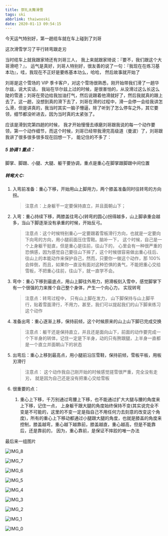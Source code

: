 ```yaml
---
title: 崇礼太舞滑雪
tags: ski
abbrlink: thaiwooski
date: 2020-01-13 09:54:15
---
```


今天运气特别好，第一趟缆车就在车上碰到了刘哥

这次滑雪学习了平行转弯跟走刃

<!-- more -->

当时缆车上就我跟家琦还有刘哥三人， 我上来就跟家琦说：『要不，我们跟这个大哥滑吧？』， 运气是真好，刘哥人特别好，很友善的说了一句：『我现在在练习基本功』，哇，我现在不正好是要练基本功么，哈哈， 然后故事就开始了

刘哥是这个雪场的 VIP 季卡客户，对这个雪场很熟悉，刚开始带我们滑了一趟华尔兹，说大实话， 我站在华尔兹上过的时候，是很害怕的，从没滑过这么长这么陡的雪道；刘哥在旁边给我加油打气，然后说跟着他滑就好了，然后我就真的跟上去了。这一趟，没想到真的滑下去了，刘哥在滑的过程中，滑一会停一会给我讲怎么滑，但是讲真的，我当时其实一脑子懵逼，除了听到了怎么停车之外，其它要领，细节都没听进去，因为当时真的太紧张了。

应该是滑到完第四趟的时候， 我才开始慢慢去琢磨刘哥跟我说的每一个动作要领，第一个动作细节，而这个时候，刘哥已经带我滑完高级道（曼波）了，刘哥跟我讲了很多很多很多现在回想一下， 能记住的不多了：

##### 5 协调 1 重点：

脚掌、脚跟、小腿、大腿、躯干要协调，重点是重心在脚掌跟脚跟中间位置

##### 转弯大 C:

1. 入弯前准备：重心下移，开始用山上脚用力，两个膝盖准备同时往转弯的方向拐。

   > 注意点：上身躯干一定要保持直立，并且面朝山下；

2. 入弯：重心持续下移，两膝盖往弯心(转弯的圆心)拐得越多，山上脚承重会越多，当山下脚逐渐没有承重的时候，开始反弓。

   > 注意点：这个时候特别重心一定要跟着雪板滑行方向，也就是一定要向下向弯的方向，用小腿前面压住雪鞋。脑补一下， 这个时候，自己是一个上身躯干挺直，但是重心是往前，往山下的， 心里会有一种很严重的恐惧感，因为感觉自己要往山下摔了，这个时候很容易做出重心往后、往山上的本能动作来保护自己，然而，只要你一做这个动作，那 100%会摔倒，而且，如果你一直没有面对这种恐惧的勇气，不能把重心交给雪板，不把重心往前，往山下，就一直学不会。

3. 弯中：重心下移到最底点，用山上脚往外用力，把滑板刻入雪中，感觉脚掌下有一个很强的力来推个自己整个身体，产生一个向心力， 实现转弯

   > 注意点：转弯过程中， 只有山上脚在发力， 山下脚保持与山上脚平行，贴着雪面滑行，不用力，甚至，我们可以提起我们的山下脚来练习这个动作

4. 准备出弯：重心逐渐上移，保持前倾，这个时候原来的山上山下脚已完成交换

   > 注意点：躯干还是保持直立，并且还是面向山下，前面的动作要完成一个下半身的转体，记住一定是下半身，动的只有胯跟腿，上半身一直都是一个直立并面朝山下的状态

5. 出弯后：重心上移到最高点，用小腿前沿压雪鞋，保持前倾，雪板平板，用板刃滑行

   > 注意点： 这个动作我自己刚开始的时候感觉搓雪很严重，完全没有走刃， 就是因为自己还是没有把重心交给雪板

6. 很重要的点：

   1. 重心上下移，千万别通过弯腰上下移，也不能通过扩大大腿与腰的角度来上下移，记住一点， 上身躯干跟大腿的角度始终保持不变(其实说完全不变是不可能的，这里的不变一定是指自己不用任何力去刻意的改变这个角度)，所有的重心上下移动都通过小腿跟大腿的角度，也就是膝盖的角度来控制，膝盖越弯，重心越下越靠前，膝盖越直，重心越高，但是不能靠后，还是靠前的， 因为，重心靠前，是保证不摔跤的唯一办法

最后来一组图片

![IMG_8](/images/taihooski/IMG_8.JPG)

![IMG_7](/images/taihooski/IMG_7.PNG)

![IMG_6](/images/taihooski/IMG_6.JPG)

![IMG_5](/images/taihooski/IMG_5.JPG)

![IMG_4](/images/taihooski/IMG_4.JPG)

![IMG_3](/images/taihooski/IMG_3.JPG)

![IMG_2](/images/taihooski/IMG_2.JPG)

![IMG_1](/images/taihooski/IMG_1.JPG)

![IMG_0](/images/taihooski/IMG_0.JPG)
